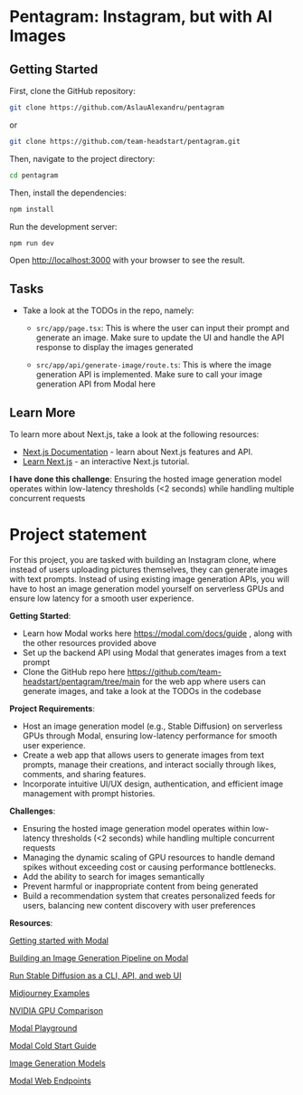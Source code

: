 # Pentagram: Instagram, but with AI Images

## Getting Started

First, clone the GitHub repository:
```bash
git clone https://github.com/AslauAlexandru/pentagram
```

or 

```bash
git clone https://github.com/team-headstart/pentagram.git
```

Then, navigate to the project directory:

```bash
cd pentagram
```

Then, install the dependencies:

```bash
npm install
```

Run the development server:

```bash
npm run dev
```

Open [http://localhost:3000](http://localhost:3000) with your browser to see the result.

## Tasks

- Take a look at the TODOs in the repo, namely:

    - `src/app/page.tsx`: This is where the user can input their prompt and generate an image. Make sure to update the UI and handle the API response to display the images generated

    - `src/app/api/generate-image/route.ts`: This is where the image generation API is implemented. Make sure to call your image generation API from Modal here


## Learn More

To learn more about Next.js, take a look at the following resources:

- [Next.js Documentation](https://nextjs.org/docs) - learn about Next.js features and API.
- [Learn Next.js](https://nextjs.org/learn) - an interactive Next.js tutorial.

**I have done this challenge**:
Ensuring the hosted image generation model operates within low-latency thresholds (<2 seconds) while handling multiple concurrent requests

# Project statement

For this project, you are tasked with building an Instagram clone, 
where instead of users uploading pictures themselves, they can generate images 
with text prompts. Instead of using existing image generation APIs, 
you will have to host an image generation model yourself on serverless GPUs and 
ensure low latency for a smooth user experience.

**Getting Started**:

- Learn how Modal works here https://modal.com/docs/guide , along with the other resources provided above
- Set up the backend API using Modal that generates images from a text prompt
- Clone the GitHub repo here https://github.com/team-headstart/pentagram/tree/main for the web app where users can generate images, and take a look at the TODOs in the codebase

**Project Requirements**:

- Host an image generation model (e.g., Stable Diffusion) on serverless GPUs through Modal, ensuring low-latency performance for smooth user experience.
- Create a web app that allows users to generate images from text prompts, manage their creations, and interact socially through likes, comments, and sharing features.
- Incorporate intuitive UI/UX design, authentication, and efficient image management with prompt histories.

**Challenges**:

- Ensuring the hosted image generation model operates within low-latency thresholds (<2 seconds) while handling multiple concurrent requests
- Managing the dynamic scaling of GPU resources to handle demand spikes without exceeding cost or causing performance bottlenecks.
- Add the ability to search for images semantically
- Prevent harmful or inappropriate content from being generated
- Build a recommendation system that creates personalized feeds for users, balancing new content discovery with user preferences

**Resources**:

[Getting started with Modal](https://modal.com/docs/examples/hello_world)

[Building an Image Generation Pipeline on Modal](https://www.youtube.com/watch?v=sHSKArbiKmU)

[Run Stable Diffusion as a CLI, API, and web UI](https://modal.com/docs/examples/text_to_image)

[Midjourney Examples](https://www.midjourney.com/explore?tab=top)

[NVIDIA GPU Comparison](https://www.digitalocean.com/community/tutorials/h100_vs_other_gpus_choosing_the_right_gpu_for_your_machine_learning_workload)

[Modal Playground](https://modal.com/playground/get_started)

[Modal Cold Start Guide](https://modal.com/docs/guide/cold-start)

[Image Generation Models](https://huggingface.co/models?pipeline_tag=text-to-image)

[Modal Web Endpoints](https://modal.com/docs/guide/webhooks)





